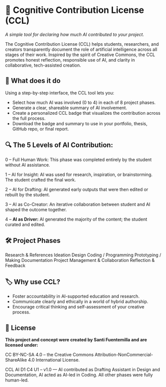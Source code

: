 # 🧠 Cognitive Contribution License (CCL)
*A simple tool for declaring how much AI contributed to your project.*

The Cognitive Contribution License (CCL) helps students, researchers, and creators transparently document the role of artificial intelligence across all stages of their work. Inspired by the spirit of Creative Commons, the CCL promotes honest reflection, responsible use of AI, and clarity in collaborative, tech-assisted creation.


## 🎯 What does it do
Using a step-by-step interface, the CCL tool lets you:

- Select how much AI was involved (0 to 4) in each of 8 project phases.
- Generate a clear, shareable summary of AI involvement.
- Create a personalized CCL badge that visualizes the contribution across the full process.
- Download the badge and summary to use in your portfolio, thesis, GitHub repo, or final report.

## 🔍 The 5 Levels of AI Contribution:

0 – Full Human Work:
This phase was completed entirely by the student without AI assistance.

1 – AI for Insight:
AI was used for research, inspiration, or brainstorming. The student crafted the final work.

2 – AI for Drafting:
AI generated early outputs that were then edited or rebuilt by the student.

3 – AI as Co-Creator:
An iterative collaboration between student and AI shaped the outcome together.

4 – **AI as Driver:**
AI generated the majority of the content; the student curated and edited.


## 🛠️ Project Phases
Research & References
Ideation
Design
Coding / Programming
Prototyping / Making
Documentation
Project Management & Collaboration
Reflection & Feedback

## 🏷️ Why use CCL?
- Foster accountability in AI-supported education and research.
- Communicate clearly and ethically in a world of hybrid authorship.
- Encourage critical thinking and self-assessment of your creative process.

## 📎 License
**This project and concept were created by Santi Fuentemilla and are licensed under:**

CC BY-NC-SA 4.0 – the Creative Commons Attribution-NonCommercial-ShareAlike 4.0 International License.

CCL AI D1 C4 U1 – v1.0 — AI contributed as Drafting Assistant in Design and Documentation, AI acted as AI-led in Coding. All other phases were fully human-led.
